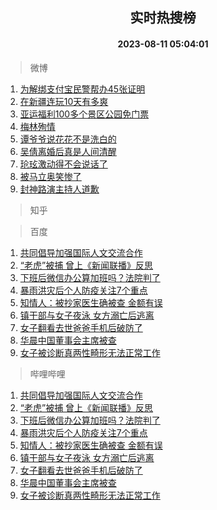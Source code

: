 <div align="center"><h2>实时热搜榜</h2><h4>2023-08-11 05:04:01</h4></div>

> 微博  

1. [为解绑支付宝民警帮办45张证明](https://s.weibo.com/weibo?q=%23%E4%B8%BA%E8%A7%A3%E7%BB%91%E6%94%AF%E4%BB%98%E5%AE%9D%E6%B0%91%E8%AD%A6%E5%B8%AE%E5%8A%9E45%E5%BC%A0%E8%AF%81%E6%98%8E%23&t=31&band_rank=1&Refer=top)<br />
2. [在新疆连玩10天有多爽](https://s.weibo.com/weibo?q=%23%E5%9C%A8%E6%96%B0%E7%96%86%E8%BF%9E%E7%8E%A910%E5%A4%A9%E6%9C%89%E5%A4%9A%E7%88%BD%23&t=31&band_rank=2&Refer=top)<br />
3. [亚运福利100多个景区公园免门票](https://s.weibo.com/weibo?q=%23%E4%BA%9A%E8%BF%90%E7%A6%8F%E5%88%A9100%E5%A4%9A%E4%B8%AA%E6%99%AF%E5%8C%BA%E5%85%AC%E5%9B%AD%E5%85%8D%E9%97%A8%E7%A5%A8%23&t=31&band_rank=3&Refer=top)<br />
4. [梅林殉情](https://s.weibo.com/weibo?q=%E6%A2%85%E6%9E%97%E6%AE%89%E6%83%85&t=31&band_rank=4&Refer=top)<br />
5. [谭爷爷说花花不是洗白的](https://s.weibo.com/weibo?q=%23%E8%B0%AD%E7%88%B7%E7%88%B7%E8%AF%B4%E8%8A%B1%E8%8A%B1%E4%B8%8D%E6%98%AF%E6%B4%97%E7%99%BD%E7%9A%84%23&t=31&band_rank=5&Refer=top)<br />
6. [吴倩离婚后真是人间清醒](https://s.weibo.com/weibo?q=%23%E5%90%B4%E5%80%A9%E7%A6%BB%E5%A9%9A%E5%90%8E%E7%9C%9F%E6%98%AF%E4%BA%BA%E9%97%B4%E6%B8%85%E9%86%92%23&t=31&band_rank=6&Refer=top)<br />
7. [玱玹激动得不会说话了](https://s.weibo.com/weibo?q=%E7%8E%B1%E7%8E%B9%E6%BF%80%E5%8A%A8%E5%BE%97%E4%B8%8D%E4%BC%9A%E8%AF%B4%E8%AF%9D%E4%BA%86&t=31&band_rank=7&Refer=top)<br />
8. [被马立奥笑惨了](https://s.weibo.com/weibo?q=%E8%A2%AB%E9%A9%AC%E7%AB%8B%E5%A5%A5%E7%AC%91%E6%83%A8%E4%BA%86&t=31&band_rank=8&Refer=top)<br />
9. [封神路演主持人道歉](https://s.weibo.com/weibo?q=%23%E5%B0%81%E7%A5%9E%E8%B7%AF%E6%BC%94%E4%B8%BB%E6%8C%81%E4%BA%BA%E9%81%93%E6%AD%89%23&t=31&band_rank=9&Refer=top)<br />

> 知乎  


> 百度  

1. [共同倡导加强国际人文交流合作](https://www.baidu.com/s?wd=%E5%85%B1%E5%90%8C%E5%80%A1%E5%AF%BC%E5%8A%A0%E5%BC%BA%E5%9B%BD%E9%99%85%E4%BA%BA%E6%96%87%E4%BA%A4%E6%B5%81%E5%90%88%E4%BD%9C&sa=fyb_news&rsv_dl=fyb_news)<br />
2. [“老虎”被捕 曾上《新闻联播》反思](https://www.baidu.com/s?wd=%E2%80%9C%E8%80%81%E8%99%8E%E2%80%9D%E8%A2%AB%E6%8D%95+%E6%9B%BE%E4%B8%8A%E3%80%8A%E6%96%B0%E9%97%BB%E8%81%94%E6%92%AD%E3%80%8B%E5%8F%8D%E6%80%9D&sa=fyb_news&rsv_dl=fyb_news)<br />
3. [下班后微信办公算加班吗？法院判了](https://www.baidu.com/s?wd=%E4%B8%8B%E7%8F%AD%E5%90%8E%E5%BE%AE%E4%BF%A1%E5%8A%9E%E5%85%AC%E7%AE%97%E5%8A%A0%E7%8F%AD%E5%90%97%EF%BC%9F%E6%B3%95%E9%99%A2%E5%88%A4%E4%BA%86&sa=fyb_news&rsv_dl=fyb_news)<br />
4. [暴雨洪灾后个人防疫关注7个重点](https://www.baidu.com/s?wd=%E6%9A%B4%E9%9B%A8%E6%B4%AA%E7%81%BE%E5%90%8E%E4%B8%AA%E4%BA%BA%E9%98%B2%E7%96%AB%E5%85%B3%E6%B3%A87%E4%B8%AA%E9%87%8D%E7%82%B9&sa=fyb_news&rsv_dl=fyb_news)<br />
5. [知情人：被抄家医生确被查 金额有误](https://www.baidu.com/s?wd=%E7%9F%A5%E6%83%85%E4%BA%BA%EF%BC%9A%E8%A2%AB%E6%8A%84%E5%AE%B6%E5%8C%BB%E7%94%9F%E7%A1%AE%E8%A2%AB%E6%9F%A5+%E9%87%91%E9%A2%9D%E6%9C%89%E8%AF%AF&sa=fyb_news&rsv_dl=fyb_news)<br />
6. [镇干部与女子夜泳 女方溺亡后逃离](https://www.baidu.com/s?wd=%E9%95%87%E5%B9%B2%E9%83%A8%E4%B8%8E%E5%A5%B3%E5%AD%90%E5%A4%9C%E6%B3%B3+%E5%A5%B3%E6%96%B9%E6%BA%BA%E4%BA%A1%E5%90%8E%E9%80%83%E7%A6%BB&sa=fyb_news&rsv_dl=fyb_news)<br />
7. [女子翻看去世爸爸手机后破防了](https://www.baidu.com/s?wd=%E5%A5%B3%E5%AD%90%E7%BF%BB%E7%9C%8B%E5%8E%BB%E4%B8%96%E7%88%B8%E7%88%B8%E6%89%8B%E6%9C%BA%E5%90%8E%E7%A0%B4%E9%98%B2%E4%BA%86&sa=fyb_news&rsv_dl=fyb_news)<br />
8. [华晨中国董事会主席被查](https://www.baidu.com/s?wd=%E5%8D%8E%E6%99%A8%E4%B8%AD%E5%9B%BD%E8%91%A3%E4%BA%8B%E4%BC%9A%E4%B8%BB%E5%B8%AD%E8%A2%AB%E6%9F%A5&sa=fyb_news&rsv_dl=fyb_news)<br />
9. [女子被诊断真两性畸形无法正常工作](https://www.baidu.com/s?wd=%E5%A5%B3%E5%AD%90%E8%A2%AB%E8%AF%8A%E6%96%AD%E7%9C%9F%E4%B8%A4%E6%80%A7%E7%95%B8%E5%BD%A2%E6%97%A0%E6%B3%95%E6%AD%A3%E5%B8%B8%E5%B7%A5%E4%BD%9C&sa=fyb_news&rsv_dl=fyb_news)<br />

> 哔哩哔哩  

1. [共同倡导加强国际人文交流合作](https://www.baidu.com/s?wd=%E5%85%B1%E5%90%8C%E5%80%A1%E5%AF%BC%E5%8A%A0%E5%BC%BA%E5%9B%BD%E9%99%85%E4%BA%BA%E6%96%87%E4%BA%A4%E6%B5%81%E5%90%88%E4%BD%9C&sa=fyb_news&rsv_dl=fyb_news)<br />
2. [“老虎”被捕 曾上《新闻联播》反思](https://www.baidu.com/s?wd=%E2%80%9C%E8%80%81%E8%99%8E%E2%80%9D%E8%A2%AB%E6%8D%95+%E6%9B%BE%E4%B8%8A%E3%80%8A%E6%96%B0%E9%97%BB%E8%81%94%E6%92%AD%E3%80%8B%E5%8F%8D%E6%80%9D&sa=fyb_news&rsv_dl=fyb_news)<br />
3. [下班后微信办公算加班吗？法院判了](https://www.baidu.com/s?wd=%E4%B8%8B%E7%8F%AD%E5%90%8E%E5%BE%AE%E4%BF%A1%E5%8A%9E%E5%85%AC%E7%AE%97%E5%8A%A0%E7%8F%AD%E5%90%97%EF%BC%9F%E6%B3%95%E9%99%A2%E5%88%A4%E4%BA%86&sa=fyb_news&rsv_dl=fyb_news)<br />
4. [暴雨洪灾后个人防疫关注7个重点](https://www.baidu.com/s?wd=%E6%9A%B4%E9%9B%A8%E6%B4%AA%E7%81%BE%E5%90%8E%E4%B8%AA%E4%BA%BA%E9%98%B2%E7%96%AB%E5%85%B3%E6%B3%A87%E4%B8%AA%E9%87%8D%E7%82%B9&sa=fyb_news&rsv_dl=fyb_news)<br />
5. [知情人：被抄家医生确被查 金额有误](https://www.baidu.com/s?wd=%E7%9F%A5%E6%83%85%E4%BA%BA%EF%BC%9A%E8%A2%AB%E6%8A%84%E5%AE%B6%E5%8C%BB%E7%94%9F%E7%A1%AE%E8%A2%AB%E6%9F%A5+%E9%87%91%E9%A2%9D%E6%9C%89%E8%AF%AF&sa=fyb_news&rsv_dl=fyb_news)<br />
6. [镇干部与女子夜泳 女方溺亡后逃离](https://www.baidu.com/s?wd=%E9%95%87%E5%B9%B2%E9%83%A8%E4%B8%8E%E5%A5%B3%E5%AD%90%E5%A4%9C%E6%B3%B3+%E5%A5%B3%E6%96%B9%E6%BA%BA%E4%BA%A1%E5%90%8E%E9%80%83%E7%A6%BB&sa=fyb_news&rsv_dl=fyb_news)<br />
7. [女子翻看去世爸爸手机后破防了](https://www.baidu.com/s?wd=%E5%A5%B3%E5%AD%90%E7%BF%BB%E7%9C%8B%E5%8E%BB%E4%B8%96%E7%88%B8%E7%88%B8%E6%89%8B%E6%9C%BA%E5%90%8E%E7%A0%B4%E9%98%B2%E4%BA%86&sa=fyb_news&rsv_dl=fyb_news)<br />
8. [华晨中国董事会主席被查](https://www.baidu.com/s?wd=%E5%8D%8E%E6%99%A8%E4%B8%AD%E5%9B%BD%E8%91%A3%E4%BA%8B%E4%BC%9A%E4%B8%BB%E5%B8%AD%E8%A2%AB%E6%9F%A5&sa=fyb_news&rsv_dl=fyb_news)<br />
9. [女子被诊断真两性畸形无法正常工作](https://www.baidu.com/s?wd=%E5%A5%B3%E5%AD%90%E8%A2%AB%E8%AF%8A%E6%96%AD%E7%9C%9F%E4%B8%A4%E6%80%A7%E7%95%B8%E5%BD%A2%E6%97%A0%E6%B3%95%E6%AD%A3%E5%B8%B8%E5%B7%A5%E4%BD%9C&sa=fyb_news&rsv_dl=fyb_news)<br />
